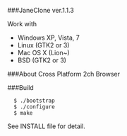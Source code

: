   
###JaneClone  ver.1.1.3  

Work with  
* Windows XP, Vista, 7  
* Linux    (GTK2 or 3)  
* Mac OS X (Lion~)  
* BSD      (GTK2 or 3)  
  
###About
  Cross Platform 2ch Browser  
  
###Build  
```
  $ ./bootstrap  
  $ ./configure  
  $ make  
```  

  See INSTALL file for detail.  
